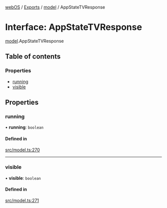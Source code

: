 [webOS](../README.md) / [Exports](../modules.md) / [model](../modules/model.md) / AppStateTVResponse

# Interface: AppStateTVResponse

[model](../modules/model.md).AppStateTVResponse

## Table of contents

### Properties

- [running](model.AppStateTVResponse.md#running)
- [visible](model.AppStateTVResponse.md#visible)

## Properties

### running

• **running**: `boolean`

#### Defined in

[src/model.ts:270](https://github.com/Dabolus/webos-tv/blob/db77d18/src/model.ts#L270)

___

### visible

• **visible**: `boolean`

#### Defined in

[src/model.ts:271](https://github.com/Dabolus/webos-tv/blob/db77d18/src/model.ts#L271)
